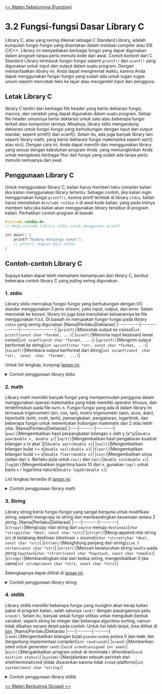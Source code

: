 [<< Materi Sebelumnya (Function)](3.1-Function.md)

# 3.2 Fungsi-fungsi Dasar Library C
Library C, atau yang sering dikenal sebagai C Standard Library, adalah kumpulan fungsi-fungsi yang disertakan dalam instalasi compiler atau IDE C/C++. Library ini menyediakan berbagai fungsi yang dapat digunakan dalam program tanpa perlu menulis kode dari awal. Contoh konkret dari C Standard Library termasuk fungsi-fungsi seperti `printf()` dan `scanf()` yang digunakan untuk input dan output dalam suatu program. Dengan memanfaatkan library ini, Anda dapat menghemat waktu, karena Anda dapat menggunakan fungsi-fungsi yang sudah ada untuk tugas-tugas umum seperti mencetak teks ke layar atau mengambil input dari pengguna.

## Letak Library C
library C terdiri dari berbagai file header yang berisi deklarasi fungsi, macros, dan variabel yang dapat digunakan dalam suatu program. Setiap file header umumnya berisi deklarasi untuk satu atau beberapa fungsi terkait atau komponen lainnya. Misalnya, library stdio mengandung deklarasi untuk fungsi-fungsi yang berhubungan dengan input dan output standar, seperti printf() dan scanf(). Selain itu, ada juga banyak library lain seperti library math, yang berisi deklarasi fungsi matematika seperti sqrt() atau sin(). Dengan cara ini, Anda dapat memilih dan menggunakan library yang sesuai dengan kebutuhan program Anda, yang memungkinkan Anda untuk mengakses berbagai fitur dan fungsi yang sudah ada tanpa perlu menulis semuanya dari awal.

## Penggunaan Library C
Untuk menggunakan library C, kalian harus memberi tahu compiler kalian jika kalian menggunakan library tertentu. Sebagai contoh, jika kalian ingin menggunakan fungsi `printf()`, karena printf terletak di library `stdio`, kalian harus menuliskan `#include <stdio.h` di awal kode kalian, yang pada intinya memberi tahu jika kalian akan menggunakan library tersebut di program kalian. Perhatikan contoh program di bawah.
``` c
#include <stdio.h>
// Meng-include library stdio untuk penggunaan printf

int main() {
	printf("Dudung keluarga somat");
	// printf, bagian dari stdio
}
```

## Contoh-contoh Library C
Supaya kalian dapat lebih memahami kemampuan dari library C, berikut beberapa contoh library C yang paling sering digunakan.

### 1. stdio
Library stdio mencakup fungsi-fungsi yang berhubungan dengan I/O standar menggunakan 3 jenis *stream*, yaitu input, output, dan error. Selain mencetak ke konsol, library ini juga bisa menuliskan keluarannya ke file menggunakan `FILE`. Di bawah ini merupakan fungsi-fungsi pada library `stdio` yang sering digunakan
|Nama|Perilaku|Deklarasi|
|-----------|---------------|------------------|
|`printf()`|Mencetak output ke consol|`int printf(const char *format, ...)`|
|`scanf()`|Meminta input keyboard lewat consol|`int scanf(const char *format, ...)`|
|`sprintf()`|Mengirim output berformat ke string|`int sprintf(char *str, const char *format, ...)`|
|`sscanf()`|Membaca output berformat dari string|`int sscanf(const  char  *str,  const  char  *format,  ...)`|

Untuk list lengkap, kunjungi [laman ini](https://www.tutorialspoint.com/c_standard_library/stdio_h.htm).
<details>
<summary>Contoh penggunaan library stdio</summary>

```c
// Mendeklarasikan penggunaan library stdio
#include <stdio.h>

int main() {
    // >> Contoh 1: scanf() dan printf() <<
    char word[50];
    // Meminta masukan string dari user, lalu mengeluarkannya ke konsol
    printf("Masukkan sebuah kata: ");
    scanf("%s", word);
    printf("%s\n", word);

    // >> Contoh 2: sprintf() <<
    char waktu[50];
    // Mengisi variabel waktu dengan string berformat
    char hari[] = "Kamis", bulan[] = "September";
    int tanggal = 14, tahun = 2023;
    sprintf(waktu, "%s, %d %s %d", hari, tanggal, bulan, tahun);
    printf("Nilai dari variabel waktu: %s\n", waktu);

    // >> Contoh 3: sscanf() <<
    char waktu2[] = "Jumat 15 November 2023";
    // Mengisi beberapa variabel dibawah dari variabel waktu2
    char hari2[10], bulan2[10];
    int tanggal2, tahun2;
    sscanf(waktu2, "%s %d %s %d", hari2, &tanggal2, bulan2, &tahun2);
    printf("Nilai dari variabel:\n");
    printf("Hari2: %s\nTanggal2: %d\nBulan2: %s\nTahun2: %d\n", hari2, tanggal2, bulan2, tahun2);
}
```
</details>

### 2. math
Library math memiliki banyak fungsi yang mempermudah pengguna dalam menggunakan operasi matematika yang tidak memiliki operator khusus, dan terdefinisikan pada file `math.h`.  Fungsi-fungsi yang ada di dalam library ini termasuk trigonometri (sin, cos, tan), invers trigonometri (asin, acos, atan), hiperbolik (sinh, cosh, tanh), pemangkatan, pengakaran, logaritmik, dan beberapa fungsi untuk menentukan hubungan matematis dari 2 atau lebih nilai. 
|Nama|Perilaku|Deklarasi|
|----|--------|---------|
|`pow()`|Mengembalikan hasil perpangkatan bilangan x oleh y (x^y)|`double pow(double x, double y)`|
|`sqrt()`|Mengembalikan hasil pengakaran kuadrat bilangan x (x akar 2)|`double sqrt(double x)`|
|`ceil()`|Mengembalikan bilangan bulat <= x|`double ceil(double x)`|
|`floor()`|Mengembalikan bilangan bulat >= x|`double floor(double x)`|
|`sin()`|Mengembalikan sinus radian dari x. Berlaku pula untuk `cos()` dan `tan()`|`double sin(double x)`|
|`log10()`|Mengembalikan logaritma basis 10 dari x, gunakan `log()` untuk basis `e` / logaritma natural|`double log10(double x)`|
  
List lengkap tersedia di [laman ini](https://www.tutorialspoint.com/c_standard_library/math_h.htm).
<details>
<summary>Contoh penggunaan library math</summary>

```c
// Mendeklarasikan penggunaan library math
#include <math.h>

// Meng-include library stdio untuk menggunakan printf
#include <stdio.h>

int main() {
    printf("15 kuadrat bernilai %lf\n", pow(15, 2));
    printf("Akar kuadrat dari 256 adalah %lf\n", sqrt(256));
    printf("Bilangan bulat terdekat kebawah dengan 5.241 adalah %lf\n", floor(5.241));
    printf("Bilangan bulat terdekat keatas dari 9.456 adalah %lf\n", ceil(9.456));
    printf("Sin, Cos, dan Tan dari radian 2 berturut-turut adalah %lf, %lf, dan %lf\n", sin(2), cos(2), tan(2));
    printf("10 Log 100 bernilai %lf\n", log10(100));
    printf("ln 10 bernilai %lf\n", log(10));
}
```
</details>

### 3. String
Library string berisi fungsi-fungsi yang sangat berguna untuk modifikasi string, seperti mengcopy isi string dan membandingkan kesamaan antara 2 string.
|Nama|Perilaku|Deklarasi|
|----|--------|---------|
|`strcpy()`|Mengcopy nilai string dari `source` menuju `destinasi`|`char *strcpy(char *dest, const char *src)`|
|`strcat()`|Meng-append nilai string src di belakang destinasi (destinasi + source)|`char *strcat(char *dest, const char *src)`|
|`strlen()`|Menghitung panjang dari string|`size_t strlen(const char *str)`|
|`strstr()`|Mencari keseluruhan string `needle` pada string `haystack`|`char *strstr(const char *haystack, const char *needle)`|
|`strcmp()`|Membandingkan nilai dari kedua string, mengembalikan 0 jika sama|`int strcmp(const char *str1, const char *str2)`|

Selengkapnya dapat dilihat di [laman ini](https://www.tutorialspoint.com/c_standard_library/string_h.htm).

<details>
<summary>Contoh penggunaan library string</summary>

```c
// Mendeklarasikan penggunaan library string
#include <string.h>

// Meng-include library stdio untuk menggunakan printf
#include <stdio.h>

int main() {
    // Penggunaan strcpy()
    /* Secara intuitif, fungsi ini berlaku seperti str1 = str2,
     * namun, tipe data string (char *) tidak bisa dikenakan
     * assignment operator (=) kecuali pada pendefinisian
    */
    char str2[] = "Hello Pak Somat", str1[14];
    strcpy(str1, str2);
    printf("%s\n", str1);

    // Penggunaan strcat()
    char str3[30] = "Pak Somat, ", str4[] = "How are you?";
    strcat(str3, str4);
    printf("%s\n", str3);

    // Penggunaan strlen()
    char str5[] = "0987654321";
    printf("Panjang dari \"%s\" adalah %d\n", str5, (int)strlen(str5));

    // Penggunaan strstr()
    char str6[] = "Pak Somat lomba dengan Dudung hari ini", str7[] = "lomba";
    if (strstr(str6, str7) != NULL) {
        printf("Substring \"%s\" ditemukan dalam string \"%s\"\n", str7, str6);
    }

    // Penggunaan strcmp()
    char str8[] = "Dudung", str9[20];
    printf("Tuliskan \"%s\": ", str8);
    scanf("%s", str9);
    if (!strcmp(str8, str9)) {
        printf("Benar!\n");
    }
    else {
        printf("Salah :(\n");
    }
}
```
</details>

### 4. stdlib
Library stdlib memiliki beberapa fungsi yang mungkin akan kerap kalian pakai di program kalian, salah satunya `rand()` dengan pasangannya yaitu `srand()`. Selain itu, banyak sekali fungsi utilitas untuk mengubah bentuk variabel, seperti string ke integer dan beberapa algoritma sorting, namun tidak dibahas secara detail pada contoh. Untuk list lebih lanjut, bisa dilihat di [sini](https://www.tutorialspoint.com/c_standard_library/stdlib_h.htm).
|Nama|Perilaku|Deklarasi
|----|--------|--------|
|`rand()`|Mengembalikan bilangan bulat `pseudorandom` antara 0 dan `RAND_MAX` (tergantung implementasi compiler)|`int rand(void)`|
|`srand()`|Memberikan seed untuk generator `rand()`|`void srand(unsigned int seed)`|
|`exit()`|Mengakibatkan program untuk di-terminate / dihentikan|`void exit(int status)`|
|`system()`|Menjalankan sebuah perintah dari shell/terminal/cmd (tidak disarankan karena tidak cross-platform)|`int system(const char *string)`|

<details>
<summary>Contoh penggunaan library stdlib</summary>

```c
// Mendeklarasikan penggunaan library stdlib
#include <stdlib.h>

// Meng-include library stdio untuk menggunakan printf
#include <stdio.h>

// Meng-include library time untuk menggunakan time()
#include <time.h>

// Meng-include library string untuk komparasi string sederhana
#include <string.h>

int main() {
    // Penggunaan rand() bersama srand() untuk mendapatkan angka pseudorandom
    srand((unsigned)time(NULL));
    printf("Berikut nilai random dari 20 - 50: %d\n", (20 + (rand() % 50)));

    // exit() untuk terminasi program tanpa menyelesaikan hingga akhir main()
    char exitConsent[20];
    printf("Ketik \"halo\" untuk keluar dari program sekarang juga: ");
    scanf("%s", exitConsent);
    if (!strcmp(exitConsent, "halo")) {
        exit(EXIT_SUCCESS);
    }

    // system() untuk memanggil perintah dari terminal/shell/cmd
    /* PENTING:
     * system() harus digunakan secara bijak, karena tidak semua perintah
     * terminal merupakan perintah yang cross-platform. Misalnya, pada
     * Windows terdapat perintah cls untuk menghapus screen namun pada
     * Linux perintahnya adalah clear. Oleh karena itu, jika kalian
     * ((terpaksa)) untuk menggunakannya, pastikanlah sistem operasi
     * user kalian dicek terlebih dahulu yang akan diajarkan pada beberapa
     * pertemuan ke depan, yaitu preprocessor directives.
    */

    char deleteConsent[20];
    printf("Ketik \"halo\" untuk menghapus terminal: ");
    scanf("%s", deleteConsent);
    if (!strcmp(deleteConsent, "halo")) {
        system("cls"); // Jika OS anda bukan Windows, hapuslah line ini
    }
    printf("Apakah sudah terhapus?");
}
```
</details>

[>> Materi Berikutnya (Scope) <<](3.3-Scope.md)